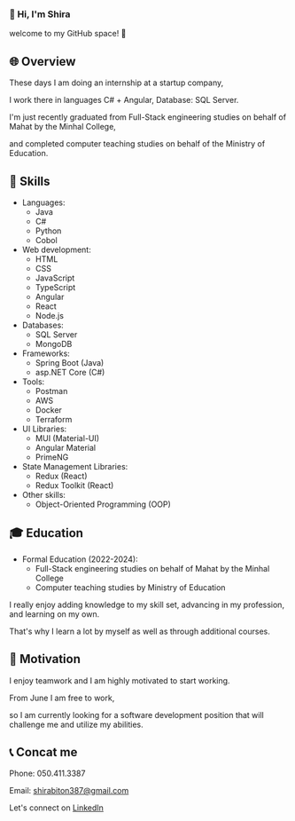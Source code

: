 ### 👋 Hi, I'm Shira
welcome to my GitHub space! 🚀


## 🌐 Overview
These days I am doing an internship at a startup company,

I work there in languages ​​C# + Angular, Database: SQL Server.

I'm just recently graduated from Full-Stack engineering studies on behalf of Mahat by the Minhal College,

and completed computer teaching studies on behalf of the Ministry of Education.


## 🚀 Skills
- Languages:
  - Java
  - C#
  - Python
  - Cobol
- Web development:
  - HTML
  - CSS
  - JavaScript
  - TypeScript
  - Angular
  - React
  - Node.js
- Databases:
  - SQL Server
  - MongoDB
- Frameworks:
  - Spring Boot (Java)
  - asp.NET Core (C#)
- Tools:
  - Postman
  - AWS
  - Docker
  - Terraform
- UI Libraries:
    - MUI (Material-UI)
    - Angular Material
    - PrimeNG 
- State Management Libraries:
    - Redux (React)
    - Redux Toolkit (React)
- Other skills:
  - Object-Oriented Programming (OOP)


## 🎓 Education
- Formal Education (2022-2024):
  - Full-Stack engineering studies on behalf of Mahat by the Minhal College 
  - Computer teaching studies by Ministry of Education

I really enjoy adding knowledge to my skill set, advancing in my profession, and learning on my own. 

That's why I learn a lot by myself as well as through additional courses.


## 💪 Motivation
I enjoy teamwork and I am highly motivated to start working.

From June I am free to work,

so I am currently looking for a software development position that will challenge me and utilize my abilities.


## 📞 Concat me
Phone: 050.411.3387

Email: shirabiton387@gmail.com

Let's connect on [LinkedIn](https://www.linkedin.com/in/shirabiton/)

